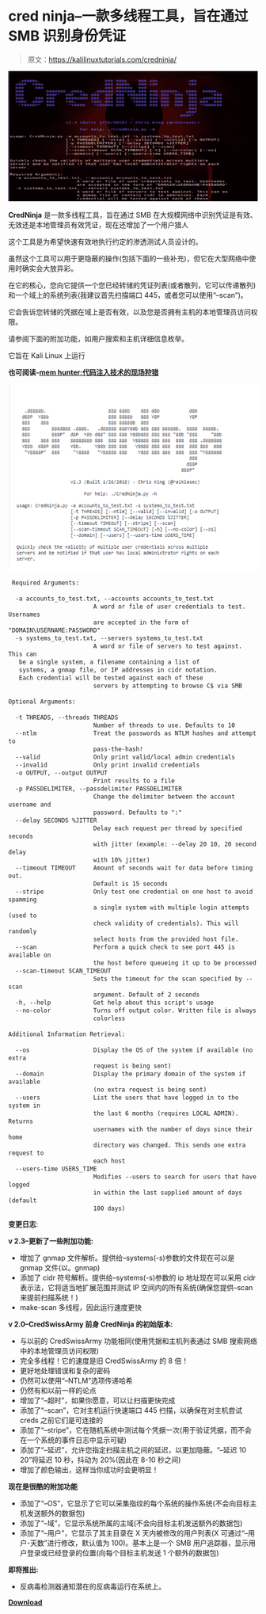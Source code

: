 # cred ninja–一款多线程工具，旨在通过 SMB 识别身份凭证

> 原文：<https://kalilinuxtutorials.com/credninja/>

[![CredNinja – A Multithreaded Tool Designed To Identify If Credentials Via SMB](img//7ac3dd4e112b0f99dac720d49d2b9595.png "CredNinja – A Multithreaded Tool Designed To Identify If Credentials Via SMB")](https://1.bp.blogspot.com/-xeuO_D2ftkg/XjAMiwGUk_I/AAAAAAAAEps/E-2Dnn2un14QdLjqYu1sTrWORlVB-lqYACLcBGAsYHQ/s1600/CredNinja%25281%2529.png)

**CredNinja** 是一款多线程工具，旨在通过 SMB 在大规模网络中识别凭证是有效、无效还是本地管理员有效凭证，现在还增加了一个用户猎人

这个工具是为希望快速有效地执行约定的渗透测试人员设计的。

虽然这个工具可以用于更隐蔽的操作(包括下面的一些补充)，但它在大型网络中使用时确实会大放异彩。

在它的核心，您向它提供一个您已经转储的凭证列表(或者散列，它可以传递散列)和一个域上的系统列表(我建议首先扫描端口 445，或者您可以使用“–scan”)。

它会告诉您转储的凭据在域上是否有效，以及您是否拥有主机的本地管理员访问权限。

请参阅下面的附加功能，如用户搜索和主机详细信息枚举。

它旨在 Kali Linux 上运行

**也可阅读-[mem hunter:代码注入技术的现场狩猎](https://kalilinuxtutorials.com/memhunter/)**

![](img//fab89a4a726d4e742b086e93bd180f7b.png)

```
 Required Arguments:

  -a accounts_to_test.txt, --accounts accounts_to_test.txt
                        A word or file of user credentials to test. Usernames
                        are accepted in the form of "DOMAIN\USERNAME:PASSWORD"
  -s systems_to_test.txt, --servers systems_to_test.txt
                        A word or file of servers to test against. This can
   be a single system, a filename containing a list of
   systems, a gnmap file, or IP addresses in cidr notation.
   Each credential will be tested against each of these
                        servers by attempting to browse C$ via SMB

Optional Arguments:

  -t THREADS, --threads THREADS
                        Number of threads to use. Defaults to 10
  --ntlm                Treat the passwords as NTLM hashes and attempt to
                        pass-the-hash!
  --valid               Only print valid/local admin credentials
  --invalid             Only print invalid credentials
  -o OUTPUT, --output OUTPUT
                        Print results to a file
  -p PASSDELIMITER, --passdelimiter PASSDELIMITER
                        Change the delimiter between the account username and
                        password. Defaults to ":"
  --delay SECONDS %JITTER
                        Delay each request per thread by specified seconds
                        with jitter (example: --delay 20 10, 20 second delay
                        with 10% jitter)
  --timeout TIMEOUT     Amount of seconds wait for data before timing out.
                        Default is 15 seconds
  --stripe              Only test one credential on one host to avoid spamming
                        a single system with multiple login attempts (used to
                        check validity of credentials). This will randomly
                        select hosts from the provided host file.
  --scan                Perform a quick check to see port 445 is available on
                        the host before queueing it up to be processed
  --scan-timeout SCAN_TIMEOUT
                        Sets the timeout for the scan specified by --scan
                        argument. Default of 2 seconds
  -h, --help            Get help about this script's usage
  --no-color            Turns off output color. Written file is always
                        colorless

Additional Information Retrieval:

  --os                  Display the OS of the system if available (no extra
                        request is being sent)
  --domain              Display the primary domain of the system if available
                        (no extra request is being sent)
  --users               List the users that have logged in to the system in
                        the last 6 months (requires LOCAL ADMIN). Returns
                        usernames with the number of days since their home
                        directory was changed. This sends one extra request to
                        each host
  --users-time USERS_TIME
                        Modifies --users to search for users that have logged
                        in within the last supplied amount of days (default
                        100 days)
```

**变更日志**:

**v 2.3–更新了一些附加功能:**

*   增加了 gnmap 文件解析。提供给–systems(-s)参数的文件现在可以是 gnmap 文件(以。gnmap)
*   添加了 cidr 符号解析。提供给–systems(-s)参数的 ip 地址现在可以采用 cidr 表示法，它将适当地扩展范围并测试 IP 空间内的所有系统(确保您提供–scan 来提前扫描系统！)
*   make-scan 多线程，因此运行速度更快

**v 2.0–CredSwissArmy 前身 CredNinja 的初始版本:**

*   与以前的 CredSwissArmy 功能相同(使用凭据和主机列表通过 SMB 搜索网络中的本地管理员访问权限)
*   完全多线程！它的速度是旧 CredSwissArmy 的 8 倍！
*   更好地处理错误和复杂的密码
*   仍然可以使用“–NTLM”选项传递哈希
*   仍然有和以前一样的论点
*   增加了“–超时”，如果你愿意，可以让扫描更快完成
*   添加了“–scan”，它对主机运行快速端口 445 扫描，以确保在对主机尝试 creds 之前它们是可连接的
*   添加了“–stripe”，它在随机系统中测试每个凭据一次(用于验证凭据，而不会在一个系统的事件日志中显示可疑)
*   添加了“–延迟”，允许您指定扫描主机之间的延迟，以更加隐蔽。“–延迟 10 20”将延迟 10 秒，抖动为 20%(因此在 8-10 秒之间)
*   增加了颜色输出，这样当你成功时会更明显！

**现在是很酷的附加功能**

*   添加了“–OS”，它显示了它可以采集指纹的每个系统的操作系统(不会向目标主机发送额外的数据包)
*   添加了“–域”，它显示系统所属的主域(不会向目标主机发送额外的数据包)
*   添加了“–用户”，它显示了其主目录在 X 天内被修改的用户列表(X 可通过“–用户-天数”进行修改，默认值为 100)。基本上是一个 SMB 用户追踪器，显示用户登录或已经登录的位置(向每个目标主机发送 1 个额外的数据包)

**即将推出:**

*   反病毒检测器通知潜在的反病毒运行在系统上。

[**Download**](https://github.com/Raikia/CredNinja)